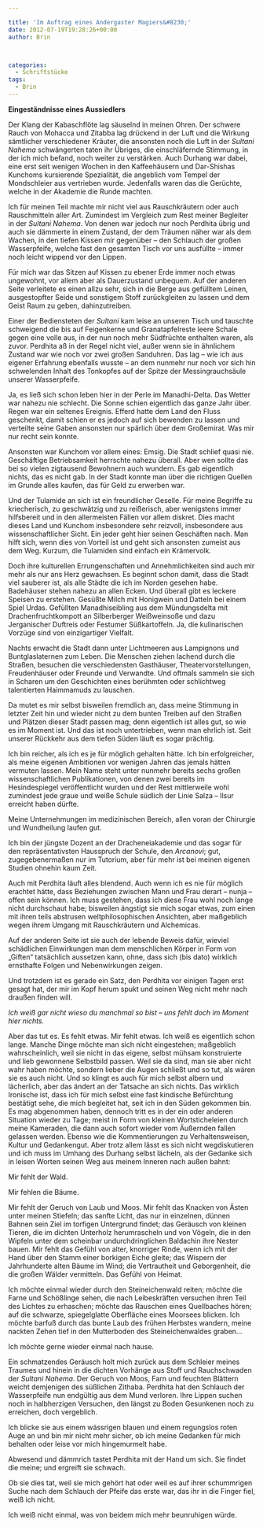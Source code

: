```yaml
---

title: 'Im Auftrag eines Andergaster Magiers&#8230;'
date: 2012-07-19T19:28:26+00:00
author: Brin



categories:
  - Schriftstücke
tags:
  - Brin
---
```

**Eingeständnisse eines Aussiedlers**

Der Klang der Kabaschflöte lag säuselnd in meinen Ohren. Der schwere Rauch von Mohacca und Zitabba lag drückend in der Luft und die Wirkung sämtlicher verschiedener Kräuter, die ansonsten noch die Luft in der _Sultani Nahema_ schwängerten taten ihr Übriges, die einschläfernde Stimmung, in der ich mich befand, noch weiter zu verstärken. Auch Durhang war dabei, eine erst seit wenigen Wochen in den Kaffeehäusern und Dar-Shishas Kunchoms kursierende Spezialität, die angeblich vom Tempel der Mondschleier aus vertrieben wurde. Jedenfalls waren das die Gerüchte, welche in der Akademie die Runde machten.<!--more-->

Ich für meinen Teil machte mir nicht viel aus Rauschkräutern oder auch Rauschmitteln aller Art. Zumindest im Vergleich zum Rest meiner Begleiter in der _Sultani Nahema_. Von denen war jedoch nur noch Perdhita übrig und auch sie dämmerte in einem Zustand, der dem Träumen näher war als dem Wachen, in den tiefen Kissen mir gegenüber &#8211; den Schlauch der großen Wasserpfeife, welche fast den gesamten Tisch vor uns ausfüllte &#8211; immer noch leicht wippend vor den Lippen.

Für mich war das Sitzen auf Kissen zu ebener Erde immer noch etwas ungewohnt, vor allem aber als Dauerzustand unbequem. Auf der anderen Seite verleitete es einen allzu sehr, sich in die Berge aus gefülltem Leinen, ausgestopfter Seide und sonstigem Stoff zurückgleiten zu lassen und dem Geist Raum zu geben, dahinzutreiben.

Einer der Bediensteten der _Sultani_ kam leise an unseren Tisch und tauschte schweigend die bis auf Feigenkerne und Granatapfelreste leere Schale gegen eine volle aus, in der nun noch mehr Südfrüchte enthalten waren, als zuvor. Perdhita aß in der Regel nicht viel, außer wenn sie in ähnlichem Zustand war wie noch vor zwei großen Sanduhren. Das lag – wie ich aus eigener Erfahrung ebenfalls wusste – an dem nunmehr nur noch vor sich hin schwelenden Inhalt des Tonkopfes auf der Spitze der Messingrauchsäule unserer Wasserpfeife.

Ja, es ließ sich schon leben hier in der Perle im Manadhi-Delta. Das Wetter war nahezu nie schlecht. Die Sonne schien eigentlich das ganze Jahr über. Regen war ein seltenes Ereignis. Efferd hatte dem Land den Fluss geschenkt, damit schien er es jedoch auf sich bewenden zu lassen und verteilte seine Gaben ansonsten nur spärlich über dem Großemirat. Was mir nur recht sein konnte.

Ansonsten war Kunchom vor allem eines: Emsig. Die Stadt schlief quasi nie. Geschäftige Betriebsamkeit herrschte nahezu überall. Aber wen sollte das bei so vielen zigtausend Bewohnern auch wundern. Es gab eigentlich nichts, das es nicht gab. In der Stadt konnte man über die richtigen Quellen im Grunde alles kaufen, das für Geld zu erwerben war.

Und der Tulamide an sich ist ein freundlicher Geselle. Für meine Begriffe zu kriecherisch, zu geschwätzig und zu reißerisch, aber wenigstens immer hilfsbereit und in den allermeisten Fällen vor allem diskret. Dies macht dieses Land und Kunchom insbesondere sehr reizvoll, insbesondere aus wissenschaftlicher Sicht. Ein jeder geht hier seinen Geschäften nach. Man hilft sich, wenn dies von Vorteil ist und geht sich ansonsten zumeist aus dem Weg. Kurzum, die Tulamiden sind einfach ein Krämervolk.

Doch ihre kulturellen Errungenschaften und Annehmlichkeiten sind auch mir mehr als nur ans Herz gewachsen. Es beginnt schon damit, dass die Stadt viel sauberer ist, als alle Städte die ich im Norden gesehen habe. Badehäuser stehen nahezu an allen Ecken. Und überall gibt es leckere Speisen zu erstehen. Gesüßte Milch mit Honigwein und Datteln bei einem Spiel Urdas. Gefüllten Manadhiseibling aus dem Mündungsdelta mit Drachenfruchtkompott an Silberberger Weißweinsoße und dazu Jerganischer Duftreis oder Festumer Süßkartoffeln. Ja, die kulinarischen Vorzüge sind von einzigartiger Vielfalt.

Nachts erwacht die Stadt dann unter Lichtmeeren aus Lampignons und Buntglaslaternen zum Leben. Die Menschen ziehen lachend durch die Straßen, besuchen die verschiedensten Gasthäuser, Theatervorstellungen, Freudenhäuser oder Freunde und Verwandte. Und oftmals sammeln sie sich in Scharen um den Geschichten eines berühmten oder schlichtweg talentierten Haimmamuds zu lauschen.

Da mutet es mir selbst bisweilen fremdlich an, dass meine Stimmung in letzter Zeit hin und wieder nicht zu dem bunten Treiben auf den Straßen und Plätzen dieser Stadt passen mag; denn eigentlich ist alles gut, so wie es im Moment ist. Und das ist noch untertrieben, wenn man ehrlich ist. Seit unserer Rückkehr aus dem tiefen Süden läuft es sogar prächtig.

Ich bin reicher, als ich es je für möglich gehalten hätte. Ich bin erfolgreicher, als meine eigenen Ambitionen vor wenigen Jahren das jemals hätten vermuten lassen. Mein Name steht unter nunmehr bereits sechs großen wissenschaftlichen Publikationen, von denen zwei bereits im Hesindespiegel veröffentlicht wurden und der Rest mittlerweile wohl zumindest jede graue und weiße Schule südlich der Linie Salza – Ilsur erreicht haben dürfte.

Meine Unternehmungen im medizinischen Bereich, allen voran der Chirurgie und Wundheilung laufen gut.

Ich bin der jüngste Dozent an der Dracheneiakademie und das sogar für den repräsentativsten Hausspruch der Schule, den _Arcanovi_; gut, zugegebenermaßen nur im Tutorium, aber für mehr ist bei meinen eigenen Studien ohnehin kaum Zeit.

Auch mit Perdhita läuft alles blendend. Auch wenn ich es nie für möglich erachtet hätte, dass Beziehungen zwischen Mann und Frau derart – nunja – offen sein können. Ich muss gestehen, dass ich diese Frau wohl noch lange nicht durchschaut habe; bisweilen ängstigt sie mich sogar etwas, zum einen mit ihren teils abstrusen weltphilosophischen Ansichten, aber maßgeblich wegen ihrem Umgang mit Rauschkräutern und Alchemicas.

Auf der anderen Seite ist sie auch der lebende Beweis dafür, wieviel schädlichen Einwirkungen man dem menschlichen Körper in Form von „Giften“ tatsächlich aussetzen kann, ohne, dass sich (bis dato) wirklich ernsthafte Folgen und Nebenwirkungen zeigen.

Und trotzdem ist es gerade ein Satz, den Perdhita vor einigen Tagen erst gesagt hat, der mir im Kopf herum spukt und seinen Weg nicht mehr nach draußen finden will.

_Ich weiß gar nicht wieso du manchmal so bist – uns fehlt doch im Moment hier nichts._

Aber das tut es. Es fehlt etwas. Mir fehlt etwas. Ich weiß es eigentlich schon lange. Manche Dinge möchte man sich nicht eingestehen; maßgeblich wahrscheinlich, weil sie nicht in das eigene, selbst mühsam konstruierte und lieb gewonnene Selbstbild passen. Weil sie da sind, man sie aber nicht wahr haben möchte, sondern lieber die Augen schließt und so tut, als wären sie es auch nicht. Und so klingt es auch für mich selbst albern und lächerlich, aber das ändert an der Tatsache an sich nichts. Das wirklich Ironische ist, dass ich für mich selbst eine fast kindische Befürchtung bestätigt sehe, die mich begleitet hat, seit ich in den Süden gekommen bin. Es mag abgenommen haben, dennoch tritt es in der ein oder anderen Situation wieder zu Tage; meist in Form von kleinen Wortsticheleien durch meine Kameraden, die dann auch sofort wieder vom Äußernden fallen gelassen werden. Ebenso wie die Kommentierungen zu Verhaltensweisen, Kultur und Gedankengut. Aber trotz allem lässt es sich nicht wegdiskutieren und ich muss im Umhang des Durhang selbst lächeln, als der Gedanke sich in leisen Worten seinen Weg aus meinem Inneren nach außen bahnt:

Mir fehlt der Wald.

Mir fehlen die Bäume.

Mir fehlt der Geruch von Laub und Moos. Mir fehlt das Knacken von Ästen unter meinen Stiefeln; das sanfte Licht, das nur in einzelnen, dünnen Bahnen sein Ziel im torfigen Untergrund findet; das Geräusch von kleinen Tieren, die im dichten Unterholz herumrascheln und von Vögeln, die in den Wipfeln unter dem scheinbar undurchdringlichen Baldachin ihre Nester bauen. Mir fehlt das Gefühl von alter, knorriger Rinde, wenn ich mit der Hand über den Stamm einer borkigen Eiche gleite; das Wispern der Jahrhunderte alten Bäume im Wind; die Vertrautheit und Geborgenheit, die die großen Wälder vermitteln. Das Gefühl von Heimat.

Ich möchte einmal wieder durch den Steineichenwald reiten; möchte die Farne und Schößlinge sehen, die nach Leibeskräften versuchen ihren Teil des Lichtes zu erhaschen; möchte das Rauschen eines Quellbaches hören; auf die schwarze, spiegelglatte Oberfläche eines Moorsees blicken. Ich möchte barfuß durch das bunte Laub des frühen Herbstes wandern, meine nackten Zehen tief in den Mutterboden des Steineichenwaldes graben…

Ich möchte gerne wieder einmal nach hause.

Ein schmatzendes Geräusch holt mich zurück aus dem Schleier meines Traumes und hinein in die dichten Vorhänge aus Stoff und Rauchschwaden der _Sultani Nahema_. Der Geruch von Moos, Farn und feuchten Blättern weicht demjenigen des süßlichen Zithaba. Perdhita hat den Schlauch der Wasserpfeife nun endgültig aus dem Mund verloren. Ihre Lippen suchen noch in halbherzigen Versuchen, den längst zu Boden Gesunkenen noch zu erreichen, doch vergeblich.

Ich blicke sie aus einem wässrigen blauen und einem regungslos roten Auge an und bin mir nicht mehr sicher, ob ich meine Gedanken für mich behalten oder leise vor mich hingemurmelt habe.

Abwesend und dämmrich tastet Perdhita mit der Hand um sich. Sie findet die meine; und ergreift sie schwach.

Ob sie dies tat, weil sie mich gehört hat oder weil es auf ihrer schummrigen Suche nach dem Schlauch der Pfeife das erste war, das ihr in die Finger fiel, weiß ich nicht.

Ich weiß nicht einmal, was von beidem mich mehr beunruhigen würde.
